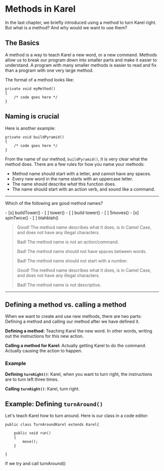 # Methods in Karel

In the last chapter, we briefly introduced using a method to turn Karel right. But what is a method? And why would we want to use them?


## The Basics

A method is a way to teach Karel a new word, or a new command. Methods allow us to break our program down into smaller parts and make it easier to understand. A program with many smaller methods is easier to read and fix than a program with one very large method.

The format of a method looks like:

    private void myMethod()
    {
        /* code goes here */
    }
    
## Naming is crucial

Here is another example: 

    private void buildPyramid()
    {
        /* code goes here */
    }

From the name of our method, ```buildPyramid()```, it is very clear what the method does. There are a few rules for how you name your methods: 
* Method name should start with a letter, and cannot have any spaces.
* Every new word in the name starts with an uppercase letter.
* The name should describe *what* this function does.
* The name should start with an action verb, and sound like a command. 

---

<p>Which of the following are good method names?</p>
- [x] buildTower()
- [ ] tower()
- [ ] build tower()
- [ ] 5moves()
- [x] spinTwice()
- [ ] blahblah()

> Good! The method name describes what it does, is in Camel Case, and does not have any illegal characters.
>
> Bad! The method name is not an action/command.
>
> Bad! The method name should not have spaces between words. 
>
> Bad! The method name should not start with a number. 
>
> Good! The method name describes what it does, is in Camel Case, and does not have any illegal characters.
>
> Bad! The method name is not descriptive.

---

## Defining a method vs. calling a method

When we want to create and use new methods, there are two parts: Defining a method and calling our method after we have defined it. 

**Defining a method:** Teaching Karel the new word. In other words, writing out the instructions for this new action.

**Calling a method for Karel:** Actually getting Karel to do the command. Actually causing the action to happen.


### Example

**Defining ```turnRight()```**: Karel, when you want to turn right, the instructions are to turn left three times.

**Calling ```turnRight()```**: Karel, turn right.

## Example: Defining ```turnAround()```

Let's teach Karel how to turn around. Here is our class in a code editor: 

    public class TurnAroundKarel extends Karel{
        
        public void run()
        {
            move();
        }
        
    }

If we try and call turnAround()

